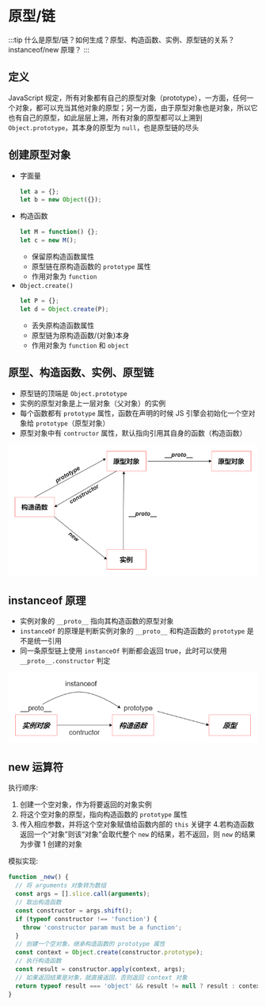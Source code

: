 # 原型/链

:::tip
什么是原型/链？如何生成？原型、构造函数、实例、原型链的关系？instanceof/new 原理？
:::

## 定义

JavaScript 规定，所有对象都有自己的原型对象（prototype），一方面，任何一个对象，都可以充当其他对象的原型；另一方面，由于原型对象也是对象，所以它也有自己的原型，如此层层上溯，所有对象的原型都可以上溯到 `Object.prototype`，其本身的原型为 `null`，也是原型链的尽头

## 创建原型对象

- 字面量
  ```javascript
  let a = {};
  let b = new Object({});
  ```
- 构造函数
  ```javascript
  let M = function() {};
  let c = new M();
  ```
  - 保留原构造函数属性
  - 原型链在原构造函数的 `prototype` 属性
  - 作用对象为 `function`
- `Object.create()`
  ```javascript
  let P = {};
  let d = Object.create(P);
  ```
  - 丢失原构造函数属性
  - 原型链为原构造函数/(对象)本身
  - 作用对象为 `function` 和 `object`

## 原型、构造函数、实例、原型链

- 原型链的顶端是 `Object.prototype`
- 实例的原型对象是上一层对象（父对象）的实例
- 每个函数都有 `prototype` 属性，函数在声明的时候 JS 引擎会初始化一个空对象给 `prototype`（原型对象）
- 原型对象中有 `contructor` 属性，默认指向引用其自身的函数（构造函数）

![prototype_1](/prototype_1.png '原型、构造函数、实例、原型链的关系')

## instanceof 原理

- 实例对象的 `__proto__` 指向其构造函数的原型对象
- `instanceOf` 的原理是判断实例对象的 `__proto__` 和构造函数的 `prototype` 是不是统一引用
- 同一条原型链上使用 `instanceOf` 判断都会返回 true，此时可以使用 `__proto__.constructor` 判定

![prototype_2](/prototype_2.png 'instanceof 原理')

## new 运算符

执行顺序:

1. 创建一个空对象，作为将要返回的对象实例
2. 将这个空对象的原型，指向构造函数的 `prototype` 属性
3. 传入相应参数，并将这个空对象赋值给函数内部的 `this` 关键字 4.若构造函数返回一个“对象”则该“对象”会取代整个 `new` 的结果，若不返回，则 `new` 的结果为步骤 1 创建的对象

模拟实现:

```javascript
function _new() {
  // 将 arguments 对象转为数组
  const args = [].slice.call(arguments);
  // 取出构造函数
  const constructor = args.shift();
  if (typeof constructor !== 'function') {
    throw 'constructor param must be a function';
  }
  // 创建一个空对象，继承构造函数的 prototype 属性
  const context = Object.create(constructor.prototype);
  // 执行构造函数
  const result = constructor.apply(context, args);
  // 如果返回结果是对象，就直接返回，否则返回 context 对象
  return typeof result === 'object' && result != null ? result : context;
}
```
